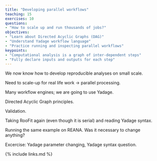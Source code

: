 ```yaml
---
title: "Developing parallel workflows"
teaching: 15
exercises: 10
questions:
- "How to scale up and run thousands of jobs?"
objectives:
- "Learn about Directed Acyclic Graphs (DAG)"
- "Understand Yadage workflow language"
- "Practice running and inspecting parallel workflows"
keypoints:
- "Computational analysis is a graph of inter-dependent steps"
- "Fully declare inputs and outputs for each step"
---
```


We now know how to develop reproducible analyses on small scale.

Need to scale-up for real life work -> parallel processing.

Many workflow engines; we are going to use Yadage.

Directed Acyclic Graph principles.

Validation.

Taking RooFit again (even though it is serial) and reading Yadage syntax.

Running the same example on REANA.  Was it necessary to change anything?

Excercise: Yadage parameter changing, Yadage syntax question.

{% include links.md %}

